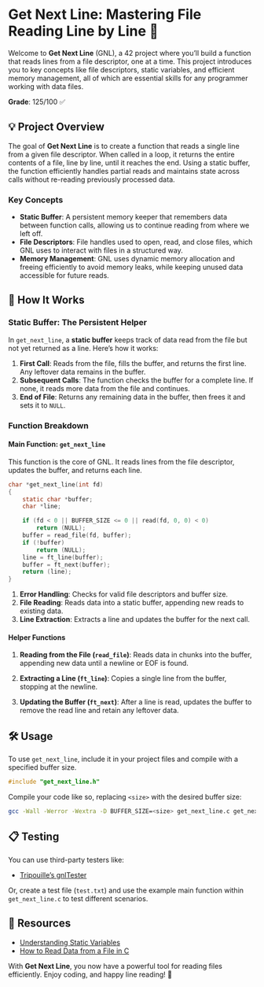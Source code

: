 # Get Next Line: Mastering File Reading Line by Line 📄

Welcome to **Get Next Line** (GNL), a 42 project where you’ll build a function that reads lines from a file descriptor, one at a time. This project introduces you to key concepts like file descriptors, static variables, and efficient memory management, all of which are essential skills for any programmer working with data files.

**Grade**: 125/100 ✅

## 💡 Project Overview

The goal of **Get Next Line** is to create a function that reads a single line from a given file descriptor. When called in a loop, it returns the entire contents of a file, line by line, until it reaches the end. Using a static buffer, the function efficiently handles partial reads and maintains state across calls without re-reading previously processed data.

### Key Concepts
- **Static Buffer**: A persistent memory keeper that remembers data between function calls, allowing us to continue reading from where we left off.
- **File Descriptors**: File handles used to open, read, and close files, which GNL uses to interact with files in a structured way.
- **Memory Management**: GNL uses dynamic memory allocation and freeing efficiently to avoid memory leaks, while keeping unused data accessible for future reads.

## 🚀 How It Works

### Static Buffer: The Persistent Helper

In `get_next_line`, a **static buffer** keeps track of data read from the file but not yet returned as a line. Here’s how it works:

1. **First Call**: Reads from the file, fills the buffer, and returns the first line. Any leftover data remains in the buffer.
2. **Subsequent Calls**: The function checks the buffer for a complete line. If none, it reads more data from the file and continues.
3. **End of File**: Returns any remaining data in the buffer, then frees it and sets it to `NULL`.

### Function Breakdown

#### Main Function: `get_next_line`

This function is the core of GNL. It reads lines from the file descriptor, updates the buffer, and returns each line.

```c
char *get_next_line(int fd)
{
    static char *buffer;
    char *line;

    if (fd < 0 || BUFFER_SIZE <= 0 || read(fd, 0, 0) < 0)
        return (NULL);
    buffer = read_file(fd, buffer);
    if (!buffer)
        return (NULL);
    line = ft_line(buffer);
    buffer = ft_next(buffer);
    return (line);
}
```

1. **Error Handling**: Checks for valid file descriptors and buffer size.
2. **File Reading**: Reads data into a static buffer, appending new reads to existing data.
3. **Line Extraction**: Extracts a line and updates the buffer for the next call.

#### Helper Functions

1. **Reading from the File (`read_file`)**: Reads data in chunks into the buffer, appending new data until a newline or EOF is found.
   
2. **Extracting a Line (`ft_line`)**: Copies a single line from the buffer, stopping at the newline.

3. **Updating the Buffer (`ft_next`)**: After a line is read, updates the buffer to remove the read line and retain any leftover data.

## 🛠️ Usage

To use `get_next_line`, include it in your project files and compile with a specified buffer size.

```c
#include "get_next_line.h"
```

Compile your code like so, replacing `<size>` with the desired buffer size:

```bash
gcc -Wall -Werror -Wextra -D BUFFER_SIZE=<size> get_next_line.c get_next_line_utils.c && ./a.out
```

## 📋 Testing

You can use third-party testers like:
- [Tripouille’s gnlTester](https://github.com/Tripouille/gnlTester)
  
Or, create a test file (`test.txt`) and use the example main function within `get_next_line.c` to test different scenarios.

## 🌟 Resources
- [Understanding Static Variables](https://www.codequoi.com/en/local-global-static-variables-in-c/)
- [How to Read Data from a File in C](https://www.educative.io/answers/how-to-read-data-from-a-file-using-the-fread-function-in-c)
  
With **Get Next Line**, you now have a powerful tool for reading files efficiently. Enjoy coding, and happy line reading! 📘
